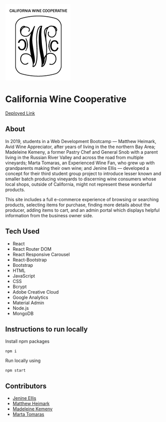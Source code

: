 ![logo](./readme-files/project-3-logo-bw.png)
# California Wine Cooperative

[Deployed Link](http://www.californiawinecoop.com)

## About

In 2019, students in a Web Development Bootcamp — Matthew Heimark, Avid Wine Appreciator, after years of living in the the northern Bay Area; Madeleine Kemeny, a former Pastry Chef and General Snob with a parent living in the Russian River Valley and across the road from multiple vineyards; Marta Tomaras, an Experienced Wine Fan, who grew up with grandparents making their own wine; and Jenine Ellis — developed a concept for their third student group project to introduce lesser known and smaller batch producing vineyards to discerning wine consumers whose local shops, outside of California, might not represent these wonderful products.

This site includes a full e-commerce experience of browsing or searching products, selecting items for purchase, finding more details about the producer, adding items to cart, and an admin portal which displays helpful information from the business owner side. 

## Tech Used
* React
* React Router DOM
* React Responsive Carousel
* React-Bootstrap
* Bootstrap
* HTML
* JavaScript
* CSS
* Bcrypt
* Adobe Creative Cloud
* Google Analytics
* Material Admin
* Node.js
* MongoDB

## Instructions to run locally

Install npm packages
```
npm i
```
Run locally using
```
npm start
```
## Contributors
- [Jenine Ellis](https://github.com/jenineellis)
- [Matthew Heimark](https://github.com/matthewheimark)
- [Madeleine Kemeny](https://github.com/MadeleineKemeny)
- [Marta Tomaras](https://github.com/mktomaras)


